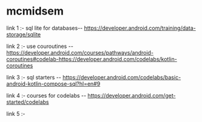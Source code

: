 # mcmidsem

link 1 :- sql lite for databases-- https://developer.android.com/training/data-storage/sqlite

link 2 :- use couroutines -- https://developer.android.com/courses/pathways/android-coroutines#codelab-https://developer.android.com/codelabs/kotlin-coroutines

link 3 :- sql starters -- https://developer.android.com/codelabs/basic-android-kotlin-compose-sql?hl=en#9

link 4 :- courses for codelabs -- https://developer.android.com/get-started/codelabs

link 5 :- 
